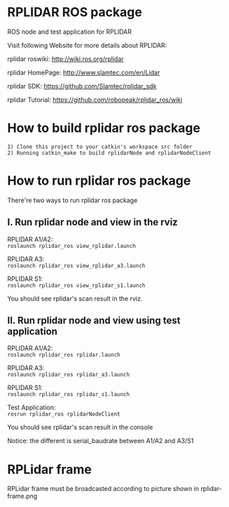 RPLIDAR ROS package
=====================================================================

ROS node and test application for RPLIDAR

Visit following Website for more details about RPLIDAR:

rplidar roswiki: http://wiki.ros.org/rplidar

rplidar HomePage:   http://www.slamtec.com/en/Lidar

rplidar SDK: https://github.com/Slamtec/rplidar_sdk

rplidar Tutorial:  https://github.com/robopeak/rplidar_ros/wiki

How to build rplidar ros package
=====================================================================
    1) Clone this project to your catkin's workspace src folder
    2) Running catkin_make to build rplidarNode and rplidarNodeClient

How to run rplidar ros package
=====================================================================
There're two ways to run rplidar ros package

I. Run rplidar node and view in the rviz
------------------------------------------------------------
RPLIDAR A1/A2:  
`roslaunch rplidar_ros view_rplidar.launch`

RPLIDAR A3:  
`roslaunch rplidar_ros view_rplidar_a3.launch`

RPLIDAR S1:  
`roslaunch rplidar_ros view_rplidar_s1.launch`

You should see rplidar's scan result in the rviz.

II. Run rplidar node and view using test application
------------------------------------------------------------
RPLIDAR A1/A2:  
`roslaunch rplidar_ros rplidar.launch`

RPLIDAR A3:  
`roslaunch rplidar_ros rplidar_a3.launch`

RPLIDAR S1:  
`roslaunch rplidar_ros rplidar_s1.launch`

Test Application:  
`rosrun rplidar_ros rplidarNodeClient`  

You should see rplidar's scan result in the console

Notice: the different is serial_baudrate between A1/A2 and A3/S1

RPLidar frame
=====================================================================
RPLidar frame must be broadcasted according to picture shown in rplidar-frame.png
